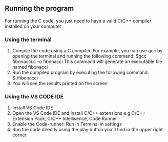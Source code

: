## Running the program

For running the C code, you just need to have a valid C/C++ compiler installed on your computer

### Using the terminal

1. Compile the code using a C compiler. For example, you can use gcc by opening the terminal and running the following command:
   $gcc fibonacci.c -o fibonacci
   This command will generate an executable file named fibonacci
2. Run the compiled program by executing the following command:
   $./fibonacci
3. You will see the results printed on the screen

### Using the VS CODE IDE

1. Install VS Code IDE
2. Open the VS Code IDE and install C/C++ extensions e.g C/C++ Extension Pack, C/C++ Intellisence, Code Runner
3. Enable the Code-runner: Run In Terminal in settings
4. Run the code directly using the play button you'll find in the upper right corner
